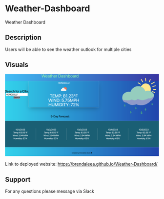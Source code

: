 # Weather-Dashboard

Weather Dashboard

## Description

Users will be able to see the weather outlook for multiple cities

## Visuals

![Weather Dashboard](./Assets/images/Screen%20Shot%202023-10-02%20at%2012.41.24%20PM.png)

Link to deployed website: https://brendaleea.github.io/Weather-Dashboard/

## Support

For any questions please message via Slack
